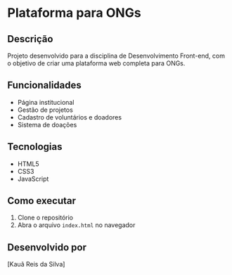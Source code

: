 # Plataforma para ONGs

## Descrição
Projeto desenvolvido para a disciplina de Desenvolvimento Front-end, com o objetivo de criar uma plataforma web completa para ONGs.

## Funcionalidades
- Página institucional
- Gestão de projetos
- Cadastro de voluntários e doadores
- Sistema de doações

## Tecnologias
- HTML5
- CSS3
- JavaScript

## Como executar
1. Clone o repositório
2. Abra o arquivo `index.html` no navegador

## Desenvolvido por
[Kauã Reis da Silva]
